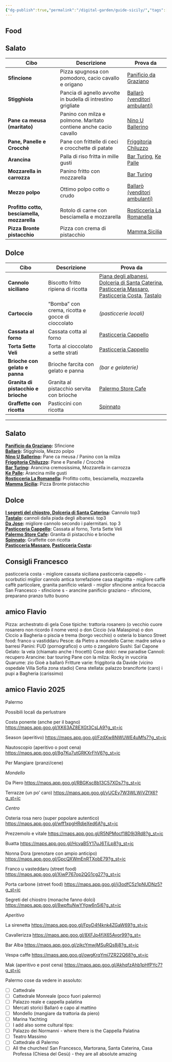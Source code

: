 ```yaml
---
{"dg-publish":true,"permalink":"/digital-garden/guide-sicily/","tags":["resource"]}
---
```


## Food
## Salato
|Cibo|Descrizione|Prova da|
|---|---|---|
|**Sfincione**|Pizza spugnosa con pomodoro, cacio cavallo e origano|[Panificio da Graziano](https://www.google.com/maps/search/?api=1&query=Panificio+da+Graziano+Palermo)|
|**Stigghiola**|Pancia di agnello avvolte in budella di intrestino grigliate|[Ballarò (venditori ambulanti)](https://www.google.com/maps/search/?api=1&query=Ballar%C3%B2+Palermo)|
|**Pane ca meusa (maritato)**|Panino con milza e polmone. Maritato contiene anche cacio cavallo|[Nino U Ballerino](https://www.google.com/maps/search/?api=1&query=Nino+U+Ballerino+Palermo)|
|**Pane, Panelle e Crocchè**|Pane con frittelle di ceci e crocchette di patate|[Friggitoria Chiluzzo](https://www.google.com/maps/search/?api=1&query=Friggitoria+Chiluzzo+Palermo)|
|**Arancina**|Palla di riso fritta in mille gusti|[Bar Turing](https://www.google.com/maps/search/?api=1&query=Bar+Turing+Palermo), [Ke Palle](https://www.google.com/maps/search/?api=1&query=Ke+Palle+Palermo)|
|**Mozzarella in carrozza**|Panino fritto con mozzarella|[Bar Turing](https://www.google.com/maps/search/?api=1&query=Bar+Turing+Palermo)|
|**Mezzo polpo**|Ottimo polpo cotto o crudo|[Ballarò (venditori ambulanti)](https://www.google.com/maps/search/?api=1&query=Ballar%C3%B2+Palermo)|
|**Profitto cotto, besciamella, mozzarella**|Rotolo di carne con besciamella e mozzarella|[Rosticceria La Romanella](https://www.google.com/maps/search/?api=1&query=Rosticceria+La+Romanella+Palermo)|
|**Pizza Bronte pistacchio**|Pizza con crema di pistacchio|[Mamma Sicilia](https://www.google.com/maps/search/?api=1&query=Mamma+Sicilia+Palermo)|
## Dolce
|Cibo|Descrizione|Prova da|
|---|---|---|
|**Cannolo siciliano**|Biscotto fritto ripiena di ricotta|[Piana degli albanesi](https://www.google.com/maps/search/?api=1&query=Piana+degli+Albanesi), [Dolceria di Santa Caterina](https://www.google.com/maps/search/?api=1&query=Dolceria+di+Santa+Caterina+Palermo), [Pasticceria Massaro](https://www.google.com/maps/search/?api=1&query=Pasticceria+Massaro+Palermo), [Pasticceria Costa](https://www.google.com/maps/search/?api=1&query=Pasticceria+Costa+Palermo), [Tastalo](https://www.google.com/maps/search/?api=1&query=Tastalo+Palermo)|
|**Cartoccio**|“Bomba” con crema, ricotta e gocce di cioccolato|_(pasticcerie locali)_|
|**Cassata al forno**|Cassata cotta al forno|[Pasticceria Cappello](https://www.google.com/maps/search/?api=1&query=Pasticceria+Cappello+Palermo)|
|**Torta Sette Veli**|Torta al cioccolato a sette strati|[Pasticceria Cappello](https://www.google.com/maps/search/?api=1&query=Pasticceria+Cappello+Palermo)|
|**Brioche con gelato e panna**|Brioche farcita con gelato e panna|_(bar e gelaterie)_|
|**Granita di pistacchio e brioche**|Granita al pistacchio servita con brioche|[Palermo Store Cafe](https://www.google.com/maps/search/?api=1&query=Palermo+Store+Cafe)|
|**Graffette con ricotta**|Pasticcini con ricotta|[Spinnato](https://www.google.com/maps/search/?api=1&query=Spinnato+Palermo)|

---
## Salato
**[Panificio da Graziano](https://www.google.com/maps/search/?api=1&query=Panificio+da+Graziano+Palermo):** Sfincione  
**[Ballarò](https://www.google.com/maps/search/?api=1&query=Ballar%C3%B2+Palermo):** Stigghiola, Mezzo polpo  
**[Nino U Ballerino](https://www.google.com/maps/search/?api=1&query=Nino+U+Ballerino+Palermo):** Pane ca meusa / Panino con la milza  
**[Friggitoria Chiluzzo](https://www.google.com/maps/search/?api=1&query=Friggitoria+Chiluzzo+Palermo):** Pane e Panelle / Crocchè  
**[Bar Turing](https://www.google.com/maps/search/?api=1&query=Bar+Turing+Palermo):** Arancina cremosissima, Mozzarella in carrozza  
**[Ke Palle](https://www.google.com/maps/search/?api=1&query=Ke+Palle+Palermo):** Arancina mille gusti  
**[Rosticceria La Romanella](https://www.google.com/maps/search/?api=1&query=Rosticceria+La+Romanella+Palermo):** Profitto cotto, besciamella, mozzarella  
**[Mamma Sicilia](https://www.google.com/maps/search/?api=1&query=Mamma+Sicilia+Palermo):** Pizza Bronte pistacchio
## Dolce
**[I segreti del chiostro, Dolceria di Santa Caterina](https://www.google.com/maps/search/?api=1&query=Dolceria+di+Santa+Caterina+Palermo):** Cannolo top3  
**[Tastalo](https://www.google.com/maps/search/?api=1&query=Tastalo+Palermo):** cannoli dalla piada degli albanesi. top3  
**[Da Jose](https://www.google.com/maps/search/?api=1&query=Da+Jose+Cannolo+Palermo):** migliore cannolo secondo i palermitani. top 3  
**[Pasticceria Cappello](https://www.google.com/maps/search/?api=1&query=Pasticceria+Cappello+Palermo):** Cassata al forno, Torta Sette Veli  
**[Palermo Store Cafe](https://www.google.com/maps/search/?api=1&query=Palermo+Store+Cafe):** Granita di pistacchio e brioche  
**[Spinnato](https://www.google.com/maps/search/?api=1&query=Spinnato+Palermo):** Graffette con ricotta  
**[Pasticceria Massaro](https://www.google.com/maps/search/?api=1&query=Pasticceria+Massaro+Palermo), [Pasticceria Costa](https://www.google.com/maps/search/?api=1&query=Pasticceria+Costa+Palermo):**


## Consigli Francesco 
pasticceria costa - migliore cassata siciliana 
pasticceria cappello - scorbutici miglior cannolo 
antica torrefazione casa stagnitta - migliore caffè caffè particolare, granita 
panificio velardi - miglior sfincione 
antica focaccia San Francesco - sfincione 
s - arancine 
panificio graziano - sfincione, preparano pranzo tutto buono 

## amico Flavio 
Pizza: archestrato di gela 
Cose tipiche: trattoria rosanero (o vecchio cuore rosanero non ricordo il nome vero) o don Ciccio (via Malaspina) o don Ciccio a Bagheria o piscia e trema (borgo vecchio) o osteria lo bianco 
Street food: franco u vastiddaru 
Pesce: da Pietro a mondello 
Carne: madre selva o barresi 
Panini: FUD (pornografico) o unto o zangaloro 
Sushi: Sal Capone 
Gelato: la vela (chiamato anche i frocetti) 
Cose dolci: new paradise 
Cannoli: recupero 
Arancine: bar touring 
Pane con la milza: Rocky in vucciria 
Quarume: zio Gioè a ballarò
Fritture varie: friggitoria da Davide (vicino ospedale Villa Sofia zona stadio) 
Cena stellata: palazzo branciforte (caro) i pupi a Bagheria (carissimo)

## amico Flavio 2025
Palermo 

Possibili locali da perlustrare 

Costa ponente (anche per il bagno) 
https://maps.app.goo.gl/XK63AZ8EXGt3CsLA9?g_st=ic

Season (aperitivo)
https://maps.app.goo.gl/FzdXw8NWUWE4uMfs7?g_st=ic

Nautoscopio (aperitivo o post cena)
https://maps.app.goo.gl/8g7Ku7utGRKXrFhV6?g_st=ic

Per Mangiare (pranzi/cene)

*Mondello*

Da Piero
https://maps.app.goo.gl/RBGKsc8b13C57XDs7?g_st=ic

Terrazze (un po’ caro) 
https://maps.app.goo.gl/yUCEy7W3WLWiVZfX6?g_st=ic

*Centro*

Osteria rosa nero (super popolare autentico)
https://maps.app.goo.gl/wff1xpgHRdjeXed6A?g_st=ic

Prezzemolo e vitale 
https://maps.app.goo.gl/R5NPMocf18D9j3Rd8?g_st=ic

Buatta 
https://maps.app.goo.gl/HcyaB5Y17uJ6TiLp8?g_st=ic

Nonna Dora (prenotare con ampio anticipo)
https://maps.app.goo.gl/GpcQXWmEnRTXobE79?g_st=ic

Franco u vasteddaru (street food) 
https://maps.app.goo.gl/XiwP767op2QG1cg27?g_st=ic

Porta carbone (street food)
https://maps.app.goo.gl/ji3odfC5z1pNUDNz5?g_st=ic

Segreti del chiostro (monache fanno dolci) 
https://maps.app.goo.gl/8wpftuNwYYgw6n5i6?g_st=ic

*Aperitivo*

La sirenetta
https://maps.app.goo.gl/FpyD4f4knk4ZGaW69?g_st=ic

Cavallerizza 
https://maps.app.goo.gl/8XFJp4fjX65Avor99?g_st=

Bar Alba
https://maps.app.goo.gl/zikcYmwjMSuRQs8j8?g_st=ic

Vespa caffe
https://maps.app.goo.gl/owgKrqYmi7ZR22Q68?g_st=ic

Mak (aperitivo e post cena) 
https://maps.app.goo.gl/AkhqfzAhb1pHfPYc7?g_st=ic

Palermo cose da vedere in assoluto:

- [ ] Cattedrale 
- [ ] Cattedrale Monreale (poco fuori palermo) 
- [ ] Palazzo reale e cappella palatina 
- [ ] Mercati storici Ballaró e capo al mattino 
- [ ] Mondello (mangiare da trattoria da piero)
- [ ] Marina Yachting
- [ ] I add also some cultural tips:
- [ ] Palazzo dei Normanni - where there is the Cappella Palatina
- [ ] Teatro Massimo
- [ ] Cattedrale di Palermo
- [ ] All the churches! San Francesco, Martorana, Santa Caterina, Casa Professa (Chiesa del Gesù) - they are all absolute amazing